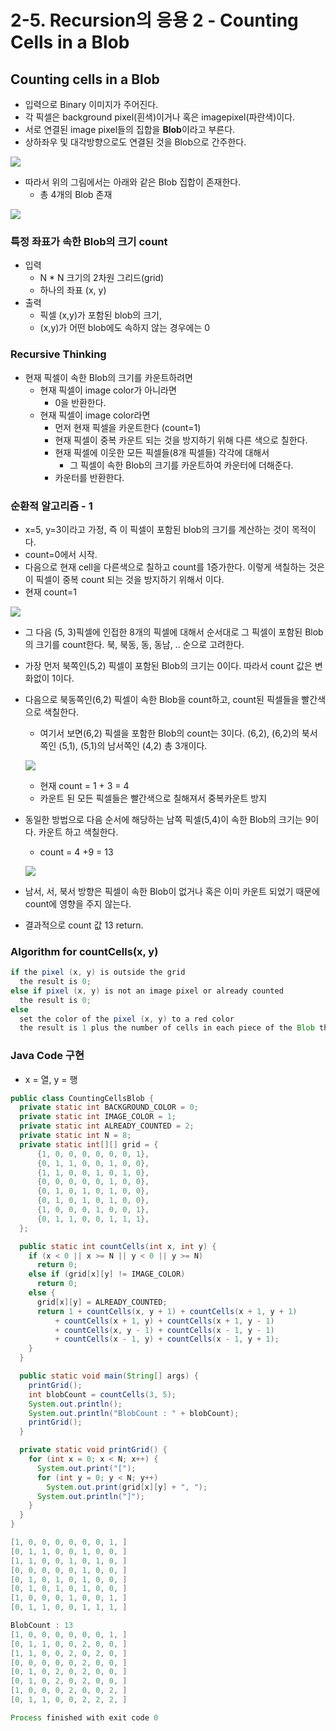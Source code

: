 # 2-5. Recursion의 응용 2 - Counting Cells in a Blob

## Counting cells in a Blob

* 입력으로 Binary 이미지가 주어진다.
* 각 픽셀은 background pixel(흰색)이거나 혹은 imagepixel(파란색)이다.
* 서로 연결된 image pixel들의 집합을 **Blob**이라고 부른다.
* 상하좌우 및 대각방향으로도 연결된 것을 Blob으로 간주한다. 

![](https://github.com/namjunemy/TIL/blob/master/Algorithm/img/counting_cell_01.png?raw=true)

* 따라서 위의 그림에서는 아래와 같은 Blob 집합이 존재한다.
  * 총 4개의 Blob 존재

![](https://github.com/namjunemy/TIL/blob/master/Algorithm/img/counting_cell_02.png?raw=true)

### 특정 좌표가 속한 Blob의 크기 count

* 입력
  * N * N 크기의 2차원 그리드(grid)
  * 하나의 좌표 (x, y)
* 출력
  * 픽셀 (x,y)가 포함된 blob의 크기,
  * (x,y)가 어떤 blob에도 속하지 않는 경우에는 0

### Recursive Thinking

* 현재 픽셀이 속한 Blob의 크기를 카운트하려면
  * 현재 픽셀이 image color가 아니라면
    * 0을 반환한다.
  * 현재 픽셀이 image color라면
    * 먼저 현재 픽셀을 카운트한다 (count=1)
    * 현재 픽셀이 중복 카운트 되는 것을 방지하기 위해 다른 색으로 칠한다.
    * 현재 픽셀에 이웃한 모든 픽셀들(8개 픽셀들) 각각에 대해서
      * 그 픽셀이 속한 Blob의 크기를 카운트하여 카운터에 더해준다.
    * 카운터를 반환한다.

### 순환적 알고리즘 - 1

* x=5, y=3이라고 가정, 즉 이 픽셀이 포함된 blob의 크기를 계산하는 것이 목적이다.
* count=0에서 시작.
* 다음으로 현재 cell을 다른색으로 칠하고 count를 1증가한다. 이렇게 색칠하는 것은 이 픽셀이 중복 count 되는 것을 방지하기 위해서 이다.
* 현재 count=1

![](https://github.com/namjunemy/TIL/blob/master/Algorithm/img/counting_cell_03.png?raw=true)

* 그 다음 (5, 3)픽셀에 인접한 8개의 픽셀에 대해서 순서대로 그 픽셀이 포함된 Blob의 크기를 count한다. 북, 북동, 동, 동남, .. 순으로 고려한다.

* 가장 먼저 북쪽인(5,2) 픽셀이 포함된 Blob의 크기는 0이다. 따라서 count 값은 변화없이 1이다.

* 다음으로 북동쪽인(6,2) 픽셀이 속한 Blob을 count하고, count된 픽셀들을 빨간색으로 색칠한다.

  * 여기서 보면(6,2) 픽셀을 포함한 Blob의 count는 3이다. (6,2), (6,2)의 북서쪽인 (5,1), (5,1)의 남서쪽인 (4,2) 총 3개이다.

  ![](https://github.com/namjunemy/TIL/blob/master/Algorithm/img/counting_cell_04.png?raw=true)

  * 현재 count = 1 + 3 = 4
  * 카운트 된 모든 픽셀들은 빨간색으로 칠해져서 중복카운트 방지

* 동일한 방법으로 다음 순서에 해당하는 남쪽 픽셀(5,4)이 속한 Blob의 크기는 9이다. 카운트 하고 색칠한다.

  * count = 4 +9 = 13

  ![](https://github.com/namjunemy/TIL/blob/master/Algorithm/img/counting_cell_05.png?raw=true)


* 남서, 서, 북서 방향은 픽셀이 속한 Blob이 없거나 혹은 이미 카운트 되었기 때문에 count에 영향을 주지 않는다.
* 결과적으로 count 값 13 return.

### Algorithm for countCells(x, y)

```java
if the pixel (x, y) is outside the grid
  the result is 0;
else if pixel (x, y) is not an image pixel or already counted
  the result is 0;
else
  set the color of the pixel (x, y) to a red color
  the result is 1 plus the number of cells in each piece of the Blob that includes a nearest neighbour;
```

### Java Code 구현

* x = 열, y = 행

```java
public class CountingCellsBlob {
  private static int BACKGROUND_COLOR = 0;
  private static int IMAGE_COLOR = 1;
  private static int ALREADY_COUNTED = 2;
  private static int N = 8;
  private static int[][] grid = {
      {1, 0, 0, 0, 0, 0, 0, 1},
      {0, 1, 1, 0, 0, 1, 0, 0},
      {1, 1, 0, 0, 1, 0, 1, 0},
      {0, 0, 0, 0, 0, 1, 0, 0},
      {0, 1, 0, 1, 0, 1, 0, 0},
      {0, 1, 0, 1, 0, 1, 0, 0},
      {1, 0, 0, 0, 1, 0, 0, 1},
      {0, 1, 1, 0, 0, 1, 1, 1},
  };

  public static int countCells(int x, int y) {
    if (x < 0 || x >= N || y < 0 || y >= N)
      return 0;
    else if (grid[x][y] != IMAGE_COLOR)
      return 0;
    else {
      grid[x][y] = ALREADY_COUNTED;
      return 1 + countCells(x, y + 1) + countCells(x + 1, y + 1)
          + countCells(x + 1, y) + countCells(x + 1, y - 1)
          + countCells(x, y - 1) + countCells(x - 1, y - 1)
          + countCells(x - 1, y) + countCells(x - 1, y + 1);
    }
  }

  public static void main(String[] args) {
    printGrid();
    int blobCount = countCells(3, 5);
    System.out.println();
    System.out.println("BlobCount : " + blobCount);
    printGrid();
  }

  private static void printGrid() {
    for (int x = 0; x < N; x++) {
      System.out.print("[");
      for (int y = 0; y < N; y++)
        System.out.print(grid[x][y] + ", ");
      System.out.println("]");
    }
  }
}
```

```java
[1, 0, 0, 0, 0, 0, 0, 1, ]
[0, 1, 1, 0, 0, 1, 0, 0, ]
[1, 1, 0, 0, 1, 0, 1, 0, ]
[0, 0, 0, 0, 0, 1, 0, 0, ]
[0, 1, 0, 1, 0, 1, 0, 0, ]
[0, 1, 0, 1, 0, 1, 0, 0, ]
[1, 0, 0, 0, 1, 0, 0, 1, ]
[0, 1, 1, 0, 0, 1, 1, 1, ]

BlobCount : 13
[1, 0, 0, 0, 0, 0, 0, 1, ]
[0, 1, 1, 0, 0, 2, 0, 0, ]
[1, 1, 0, 0, 2, 0, 2, 0, ]
[0, 0, 0, 0, 0, 2, 0, 0, ]
[0, 1, 0, 2, 0, 2, 0, 0, ]
[0, 1, 0, 2, 0, 2, 0, 0, ]
[1, 0, 0, 0, 2, 0, 0, 2, ]
[0, 1, 1, 0, 0, 2, 2, 2, ]

Process finished with exit code 0
```




